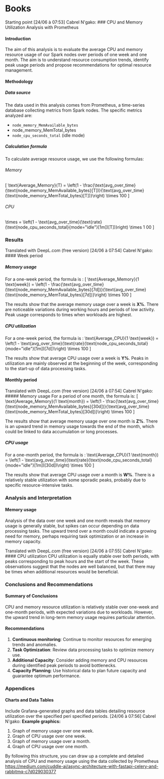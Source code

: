 # Books
Starting point 
[24/06 à 07:53] Cabrel N'gako: ### CPU and Memory Utilization Analysis with Prometheus

#### Introduction
The aim of this analysis is to evaluate the average CPU and memory resource usage of our Spark nodes over periods of one week and one month. The aim is to understand resource consumption trends, identify peak usage periods and propose recommendations for optimal resource management.

#### Methodology

##### Data source
The data used in this analysis comes from Prometheus, a time-series database collecting metrics from Spark nodes. The specific metrics analyzed are:
- `node_memory_MemAvailable_bytes`
- node_memory_MemTotal_bytes
- `node_cpu_seconds_total` (idle mode)

##### Calculation formula
To calculate average resource usage, we use the following formulas:

###### Memory
\[ \text{Average_Memory}(T) = \left(1 - \frac{\text{avg\_over\_time}(\text{node_memory\_MemAvailable\_bytes}[T])}{\text{avg\_over\_time}(\text{node_memory\_MemTotal\_bytes}[T])}\right) \times 100 \]

###### CPU
\times = \left(1 - \text{avg\_over\_time}(\text{rate}(\text{node\_cpu\_seconds_total}\{mode="idle"\}[1m])[T])}right) \times 1
00 \]

### Results

Translated with DeepL.com (free version)
[24/06 à 07:54] Cabrel N'gako: #### Week period

##### Memory usage
For a one-week period, the formula is :
\[ \text{Average_Memory}(1 \text{week}) = \left(1 - \frac{\text{avg\_over\_time}(\text{node_memory\_MemAvailable_bytes}[7d])}{\text{avg\_over\_time}(\text{node_memory\_MemTotal\_bytes}[7d])}\right) \times 100 \]

The results show that the average memory usage over a week is **X%**. There are noticeable variations during working hours and periods of low activity. Peak usage corresponds to times when workloads are highest.

##### CPU utilization
For a one-week period, the formula is :
\text{Average_CPU}(1 \text{week}) = \left(1 - \text{avg\_over\_time}(\text{rate}(\text{node\_cpu\_seconds\_total}{mode="idle"\}[1m])[7d])\right) \times 100 \]

The results show that average CPU usage over a week is **Y%**. Peaks in utilization are mainly observed at the beginning of the week, corresponding to the start-up of data processing tasks.

#### Monthly period


Translated with DeepL.com (free version)
[24/06 à 07:54] Cabrel N'gako: ##### Memory usage
For a period of one month, the formula is:
\[ \text{Average_Memory}(1 \text{month}) = \left(1 - \frac{\text{avg\_over\_time}(\text{node_memory\_MemAvailable_bytes}[30d])}{\text{avg\_over\_time}(\text{node_memory\_MemTotal\_bytes}[30d])}\right) \times 100 \]

The results show that average memory usage over one month is **Z%**. There is an upward trend in memory usage towards the end of the month, which could be linked to data accumulation or long processes.

##### CPU usage
For a one-month period, the formula is :
\text{Average_CPU}(1 \text{month}) = \left(1 - \text{avg\_over\_time}(\text{rate}(\text{node\_cpu\_seconds\_total}\{mode="idle"\}[1m])[30d])\right) \times 100 \]

The results show that average CPU usage over a month is **W%**. There is a relatively stable utilization with some sporadic peaks, probably due to specific resource-intensive tasks.

### Analysis and Interpretation

#### Memory usage
Analysis of the data over one week and one month reveals that memory usage is generally stable, but spikes can occur depending on data processing tasks. The upward trend over a month could indicate a growing need for memory, perhaps requiring task optimization or an increase in memory capacity.


Translated with DeepL.com (free version)
[24/06 à 07:55] Cabrel N'gako: #### CPU utilization
CPU utilization is equally stable over both periods, with peaks corresponding to peak hours and the start of the week. These observations suggest that the nodes are well balanced, but that there may be times when additional resources would be beneficial.

### Conclusions and Recommendations

#### Summary of Conclusions
CPU and memory resource utilization is relatively stable over one-week and one-month periods, with expected variations due to workloads. However, the upward trend in long-term memory usage requires particular attention.

#### Recommendations
1. **Continuous monitoring**: Continue to monitor resources for emerging trends and anomalies.
2. **Task Optimization**: Review data processing tasks to optimize memory use.
3. **Additional Capacity**: Consider adding memory and CPU resources during identified peak periods to avoid bottlenecks.
4. **Capacity Planning**: Use historical data to plan future capacity and guarantee optimum performance.

### Appendices

#### Charts and Data Tables
Include Grafana-generated graphs and data tables detailing resource utilization over the specified peri
specified periods.
[24/06 à 07:56] Cabrel N'gako: **Example graphics:**

1. Graph of memory usage over one week.
2. Graph of CPU usage over one week.
3. Graph of memory usage over a month.
4. Graph of CPU usage over one month.

By following this structure, you can draw up a complete and detailed analysis of CPU and memory usage using the data collected by Prometheus
https://medium.com/cuddle-ai/async-architecture-with-fastapi-celery-and-rabbitmq-c7d029030377
